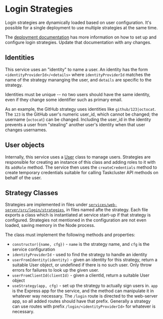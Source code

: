 # Login Strategies

Login strategies are dynamically loaded based on user configuration.
It's possible for a single deployment to use multiple strategies at the same time.

The [deployment documentation](../../../deployment-docs/login-strategies.md) has more information on how to set up and configure login strategies.
Update that documentation with any changes.

## Identities

This service uses an "identity" to name a user.
An identity has the form `<identityProviderId>/<details>` where `identityProviderId` matches the name of the strategy mananging the user, and `details` are specific to the strategy.

Identities must be unique -- no two users should have the same identity, even if they change some identifier such as primary email.

As an example, the GitHub strategy uses identities like `github/123|octocat`.
The `123` is the GitHub user's numeric user_id, which cannot be changed; the username (`octocat`) can be changed.
Including the user_id in the identity prevents a user from "stealing" another user's identity when that user changes usernames.

## User objects

Internally, this service uses a [User](../src/login/User.js) class to manage users.
Strategies are responsible for creating an instance of this class and adding roles to it with its `addRole` method.
The service then uses the `createCredentials` method to create temporary credentials suitable for calling Taskcluster API methods on behalf of the user.

## Strategy Classes

Strategies are implemented in files under [`services/web-server/src/login/strategies`](../src/login/strategies), in files named afte the strategy.
Each file exports a class which is instantiated at service start-up if that strategy is configured.
Strategies not mentioned in the configuration are not even loaded, saving memory in the Node process.

The class must implement the following methods and properties:

* `constructor({name, cfg})` - `name` is the strategy name, and `cfg` is the service configuration
* `identityProviderId` - used to find the strategy to handle an identity
* `userFromIdentity(identity)` - given an identity for this strategy, return a suitable User object, or undefined if there is no such user.
  Only throw errors for failures to look up the given user.
* `userFromClientId(clientId)` - given a clientId, return a suitable User object
* `useStrategy(app, cfg)` - set up the strategy to actually sign users in.
  `app` is the Express app for the service, and the method can manipulate it in whatever way necessary.
  The `/login` route is directed to the web-server app, so all added routes should have that prefix.
  Generally a strategy can use routes with prefix `/login/<identityProviderId>` for whatever is necessary.
